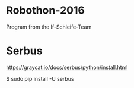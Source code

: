 # Robothon-2016
Program from the If-Schleife-Team

# Serbus
https://graycat.io/docs/serbus/python/install.html

$ sudo pip install -U serbus
